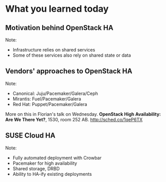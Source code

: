 # What you learned today


## Motivation behind OpenStack HA
Note:
- Infrastructure relies on shared services
- Some of these services also rely on shared state or data


## Vendors' approaches to OpenStack HA
Note:
- Canonical: Juju/Pacemaker/Galera/Ceph
- Mirantis: Fuel/Pacemaker/Galera
- Red Hat: Puppet/Pacemaker/Galera

More on this in Florian's talk on Wednesday. **OpenStack High
Availability: Are We There Yet?**, 1530, room 252
AB. http://sched.co/1qeP6TX


## SUSE Cloud HA
Note:
- Fully automated deployment with Crowbar
- Pacemaker for high availability
- Shared storage, DRBD
- Ability to HA-ify existing deployments

